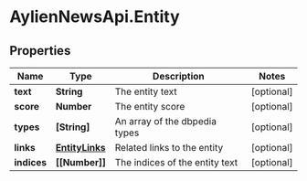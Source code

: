 # AylienNewsApi.Entity

## Properties
Name | Type | Description | Notes
------------ | ------------- | ------------- | -------------
**text** | **String** | The entity text | [optional] 
**score** | **Number** | The entity score | [optional] 
**types** | **[String]** | An array of the dbpedia types | [optional] 
**links** | [**EntityLinks**](EntityLinks.md) | Related links to the entity | [optional] 
**indices** | **[[Number]]** | The indices of the entity text | [optional] 


